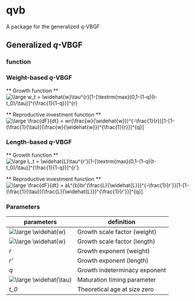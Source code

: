 # qvb
A package for the generalized q-VBGF

## Generalized _q_-VBGF

### function

### Weight-based _q_-VBGF
** Growth function **
<img src="https://latex.codecogs.com/gif.latex?\large&space;w_t&space;=&space;\widehat{w}\tau^{r}[1-[\textrm{max}(0,1-(1-q)(t-t_0)/\tau)]^{\frac{1}{1-q}}]^{r}" title="\large w_t = \widehat{w}\tau^{r}[1-[\textrm{max}(0,1-(1-q)(t-t_0)/\tau)]^{\frac{1}{1-q}}]^{r}" />

** Reproductive investment function **
<img src="https://latex.codecogs.com/gif.latex?\large&space;\frac{dF}{dt}&space;=&space;wr(\frac{w}{\widehat{w}})^{-\frac{1}{r}}[1-[1-(\frac{1}{\tau})(\frac{w}{\widehat{w}})^{\frac{1}{r}}]^{q}]" title="\large \frac{dF}{dt} = wr(\frac{w}{\widehat{w}})^{-\frac{1}{r}}[1-[1-(\frac{1}{\tau})(\frac{w}{\widehat{w}})^{\frac{1}{r}}]^{q}]" />

### Length-based _q_-VBGF
** Growth function **
<img src="https://latex.codecogs.com/gif.latex?\large&space;L_t&space;=&space;\widehat{L}\tau^{r'}[1-[\textrm{max}(0,1-(1-q)(t-t_0)/\tau)]^{\frac{1}{1-q}}]^{r'}" title="\large L_t = \widehat{L}\tau^{r'}[1-[\textrm{max}(0,1-(1-q)(t-t_0)/\tau)]^{\frac{1}{1-q}}]^{r'}" />

** Reproductive investment function **
<img src="https://latex.codecogs.com/gif.latex?\large&space;\frac{dF}{dt}&space;=&space;aL^{b}br'(\frac{L}{\widehat{L}})^{-\frac{1}{r'}}[1-[1-(\frac{1}{\tau})(\frac{L}{\widehat{L}})^{\frac{1}{r'}}]^{q}]" title="\large \frac{dF}{dt} = aL^{b}br'(\frac{L}{\widehat{L}})^{-\frac{1}{r'}}[1-[1-(\frac{1}{\tau})(\frac{L}{\widehat{L}})^{\frac{1}{r'}}]^{q}]" />

### Parameters
| parameters | definition |
|---|---|
|<img src="https://latex.codecogs.com/gif.latex?\inline&space;\large&space;\widehat{w}" title="\large \widehat{w}" />| Growth scale factor (weight)|
|<img src="https://latex.codecogs.com/gif.latex?\inline&space;\large&space;\widehat{L}" title="\large \widehat{w}" />| Growth scale factor (length)|
|_r_| Growth exponent (weight)|
|_r'_| Growth exponent (length)|
|_q_| Growth indeterminacy exponent |
|<img src="https://latex.codecogs.com/gif.latex?\inline&space;\large&space;\widehat{\tau}" title="\large \widehat{\tau}" />| Maturation timing parameter |
|_t_0_ | Theoretical age at size zero|
